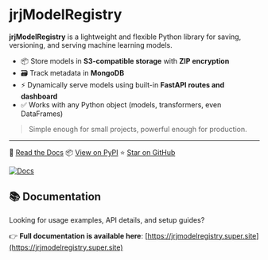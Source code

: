 # jrjModelRegistry

**jrjModelRegistry** is a lightweight and flexible Python library for saving, versioning, and serving machine learning models.

- 📦 Store models in **S3-compatible storage** with **ZIP encryption**
- 🗃️ Track metadata in **MongoDB**
- ⚡ Dynamically serve models using built-in **FastAPI routes and dashboard**
- ✅ Works with any Python object (models, transformers, even DataFrames)

> Simple enough for small projects, powerful enough for production.

---

📖 [Read the Docs](https://jrjmodelregistry.super.site)
📦 [View on PyPI](https://pypi.org/project/jrjModelRegistry/)
⭐ [Star on GitHub](https://github.com/JRJSolutions/jrjModelRegistry)


[![Docs](https://img.shields.io/badge/docs-available-brightgreen)](https://jrjmodelregistry.super.site)

## 📚 Documentation

Looking for usage examples, API details, and setup guides?

👉 **Full documentation is available here**:
[https://jrjmodelregistry.super.site](https://jrjmodelregistry.super.site)





